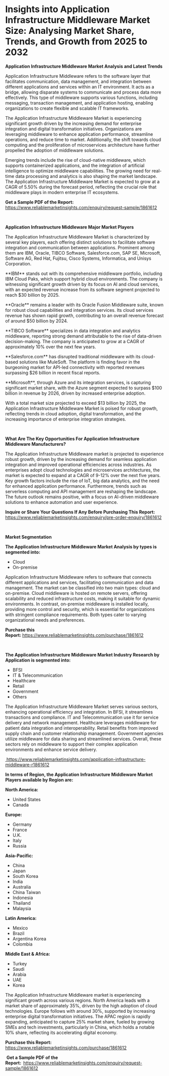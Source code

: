 <p><h1>Insights into Application Infrastructure Middleware Market Size: Analysing Market Share, Trends, and Growth from 2025 to 2032</h1></p><p><strong>Application Infrastructure Middleware Market Analysis and Latest Trends</strong></p>
<p><p>Application Infrastructure Middleware refers to the software layer that facilitates communication, data management, and integration between different applications and services within an IT environment. It acts as a bridge, allowing disparate systems to communicate and process data more effectively. This type of middleware supports various functions, including messaging, transaction management, and application hosting, enabling organizations to create flexible and scalable IT frameworks.</p><p>The Application Infrastructure Middleware Market is experiencing significant growth driven by the increasing demand for enterprise integration and digital transformation initiatives. Organizations are leveraging middleware to enhance application performance, streamline operations, and reduce time to market. Additionally, the shift towards cloud computing and the proliferation of microservices architecture have further propelled the adoption of middleware solutions.</p><p>Emerging trends include the rise of cloud-native middleware, which supports containerized applications, and the integration of artificial intelligence to optimize middleware capabilities. The growing need for real-time data processing and analytics is also shaping the market landscape. The Application Infrastructure Middleware Market is expected to grow at a CAGR of 5.50% during the forecast period, reflecting the crucial role that middleware plays in modern enterprise IT ecosystems.</p></p>
<p><strong>Get a Sample PDF of the Report:&nbsp;</strong> <a href="https://www.reliablemarketinsights.com/enquiry/request-sample/1861612?utm_campaign=2757&utm_medium=2&utm_source=Github&utm_content=ia&utm_term=19042025&utm_id=application-infrastructure-middleware">https://www.reliablemarketinsights.com/enquiry/request-sample/1861612</a></p>
<p>&nbsp;</p>
<p><strong>Application Infrastructure Middleware Major Market Players</strong></p>
<p><p>The Application Infrastructure Middleware Market is characterized by several key players, each offering distinct solutions to facilitate software integration and communication between applications. Prominent among them are IBM, Oracle, TIBCO Software, Salesforce.com, SAP SE, Microsoft, Software AG, Red Hat, Fujitsu, Cisco Systems, Informatica, and Unisys Corporation.</p><p>**IBM** stands out with its comprehensive middleware portfolio, including IBM Cloud Paks, which support hybrid cloud environments. The company is witnessing significant growth driven by its focus on AI and cloud services, with an expected revenue increase from its software segment projected to reach $30 billion by 2025.</p><p>**Oracle** remains a leader with its Oracle Fusion Middleware suite, known for robust cloud capabilities and integration services. Its cloud services revenue has shown rapid growth, contributing to an overall revenue forecast of around $50 billion by 2024.</p><p>**TIBCO Software** specializes in data integration and analytics middleware, reporting strong demand attributable to the rise of data-driven decision-making. The company is anticipated to grow at a CAGR of approximately 10% over the next few years.</p><p>**Salesforce.com** has disrupted traditional middleware with its cloud-based solutions like MuleSoft. The platform is finding favor in the burgeoning market for API-led connectivity with reported revenues surpassing $26 billion in recent fiscal reports.</p><p>**Microsoft**, through Azure and its integration services, is capturing significant market share, with the Azure segment expected to surpass $100 billion in revenue by 2026, driven by increased enterprise adoption.</p><p>With a total market size projected to exceed $13 billion by 2025, the Application Infrastructure Middleware Market is poised for robust growth, reflecting trends in cloud adoption, digital transformation, and the increasing importance of enterprise integration strategies.</p></p>
<p>&nbsp;</p>
<p><strong>What Are The Key Opportunities For Application Infrastructure Middleware Manufacturers?</strong></p>
<p><p>The Application Infrastructure Middleware market is projected to experience robust growth, driven by the increasing demand for seamless application integration and improved operational efficiencies across industries. As enterprises adopt cloud technologies and microservices architectures, the market is expected to expand at a CAGR of 9-12% over the next five years. Key growth factors include the rise of IoT, big data analytics, and the need for enhanced application performance. Furthermore, trends such as serverless computing and API management are reshaping the landscape. The future outlook remains positive, with a focus on AI-driven middleware solutions to enhance automation and user experience.</p></p>
<p><strong>Inquire or Share Your Questions If Any Before Purchasing This Report:</strong> <a href="https://www.reliablemarketinsights.com/enquiry/pre-order-enquiry/1861612?utm_campaign=2757&utm_medium=2&utm_source=Github&utm_content=ia&utm_term=19042025&utm_id=application-infrastructure-middleware">https://www.reliablemarketinsights.com/enquiry/pre-order-enquiry/1861612</a></p>
<p>&nbsp;</p>
<p><strong>Market Segmentation</strong></p>
<p><strong>The Application Infrastructure Middleware Market Analysis by types is segmented into:</strong></p>
<p><ul><li>Cloud</li><li>On-premise</li></ul></p>
<p><p>Application Infrastructure Middleware refers to software that connects different applications and services, facilitating communication and data management. The market can be classified into two main types: cloud and on-premise. Cloud middleware is hosted on remote servers, offering scalability and reduced infrastructure costs, making it suitable for dynamic environments. In contrast, on-premise middleware is installed locally, providing more control and security, which is essential for organizations with stringent compliance requirements. Both types cater to varying organizational needs and preferences.</p></p>
<p><strong>Purchase this Report:&nbsp;</strong><a href="https://www.reliablemarketinsights.com/purchase/1861612?utm_campaign=2757&utm_medium=2&utm_source=Github&utm_content=ia&utm_term=19042025&utm_id=application-infrastructure-middleware">https://www.reliablemarketinsights.com/purchase/1861612</a></p>
<p>&nbsp;</p>
<p><strong>The Application Infrastructure Middleware Market Industry Research by Application is segmented into:</strong></p>
<p><ul><li>BFSI</li><li>IT & Telecommunication</li><li>Healthcare</li><li>Retail</li><li>Government</li><li>Others</li></ul></p>
<p><p>The Application Infrastructure Middleware Market serves various sectors, enhancing operational efficiency and integration. In BFSI, it streamlines transactions and compliance. IT and Telecommunication use it for service delivery and network management. Healthcare leverages middleware for patient data integration and interoperability. Retail benefits from improved supply chain and customer relationship management. Government agencies utilize middleware for data sharing and streamlined services. Overall, these sectors rely on middleware to support their complex application environments and enhance service delivery.</p></p>
<p><a href="https://www.reliablemarketinsights.com/application-infrastructure-middleware-r1861612?utm_campaign=2757&utm_medium=2&utm_source=Github&utm_content=ia&utm_term=19042025&utm_id=application-infrastructure-middleware">&nbsp;https://www.reliablemarketinsights.com/application-infrastructure-middleware-r1861612</a></p>
<p><strong>In terms of Region, the Application Infrastructure Middleware Market Players available by Region are:</strong></p>
<p>
    <p> <strong> North America: </strong>
        <ul>
            <li>United States</li>
            <li>Canada</li>
        </ul>
        </p> 
    <p> <strong> Europe: </strong>
        <ul>
            <li>Germany</li>
            <li>France</li>
            <li>U.K.</li>
            <li>Italy</li>
            <li>Russia</li>
        </ul>
        </p> 
    <p> <strong> Asia-Pacific: </strong>
        <ul>
            <li>China</li>
            <li>Japan</li>
            <li>South Korea</li>
            <li>India</li>
            <li>Australia</li>
            <li>China Taiwan</li>
            <li>Indonesia</li>
            <li>Thailand</li>
            <li>Malaysia</li>
        </ul>
        </p> 
    <p> <strong> Latin America: </strong>
        <ul>
            <li>Mexico</li>
            <li>Brazil</li>
            <li>Argentina Korea</li>
            <li>Colombia</li>
        </ul>
        </p> 
    <p> <strong> Middle East & Africa: </strong>
        <ul>
            <li>Turkey</li>
            <li>Saudi</li>
            <li>Arabia</li>
            <li>UAE</li>
            <li>Korea</li>
        </ul>
    </p>
    </p>
<p><p>The Application Infrastructure Middleware market is experiencing significant growth across various regions. North America leads with a market share of approximately 35%, driven by the high adoption of cloud technologies. Europe follows with around 30%, supported by increasing enterprise digital transformation initiatives. The APAC region is rapidly expanding, anticipated to capture 25% market share, fueled by growing SMEs and tech investments, particularly in China, which holds a notable 10% share, reflecting its accelerating digital economy.</p></p>
<p><strong>Purchase this Report: </strong><a href="https://www.reliablemarketinsights.com/purchase/1861612?utm_campaign=2757&utm_medium=2&utm_source=Github&utm_content=ia&utm_term=19042025&utm_id=application-infrastructure-middleware">https://www.reliablemarketinsights.com/purchase/1861612</a></p>
<p>&nbsp;<strong>Get a Sample PDF of the Report:&nbsp;&nbsp;</strong><a href="https://www.reliablemarketinsights.com/enquiry/request-sample/1861612?utm_campaign=2757&utm_medium=2&utm_source=Github&utm_content=ia&utm_term=19042025&utm_id=application-infrastructure-middleware">https://www.reliablemarketinsights.com/enquiry/request-sample/1861612</a></p>
<p><strong></strong></p>
<p><p></p><p></p><p></p></p>